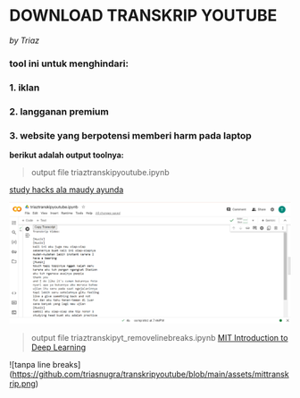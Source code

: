 # DOWNLOAD TRANSKRIP YOUTUBE 
_by Triaz_
### tool ini untuk menghindari:
### 1. iklan 
### 2. langganan premium
### 3. website yang berpotensi memberi harm pada laptop


  **berikut adalah output toolnya:**
> output file triaztranskipyoutube.ipynb

[study hacks ala maudy ayunda](https://www.youtube.com/watch?v=OIa5zbXbiqo)
 
![dengan line breaks](https://github.com/triasnugra/transkripyoutube/blob/main/assets/maudytranskrip.png)


  
> output file triaztranskipyt_removelinebreaks.ipynb
[MIT Introduction to Deep Learning](https://www.youtube.com/watch?v=ErnWZxJovaM)
 
![tanpa line breaks] (https://github.com/triasnugra/transkripyoutube/blob/main/assets/mittranskrip.png)
